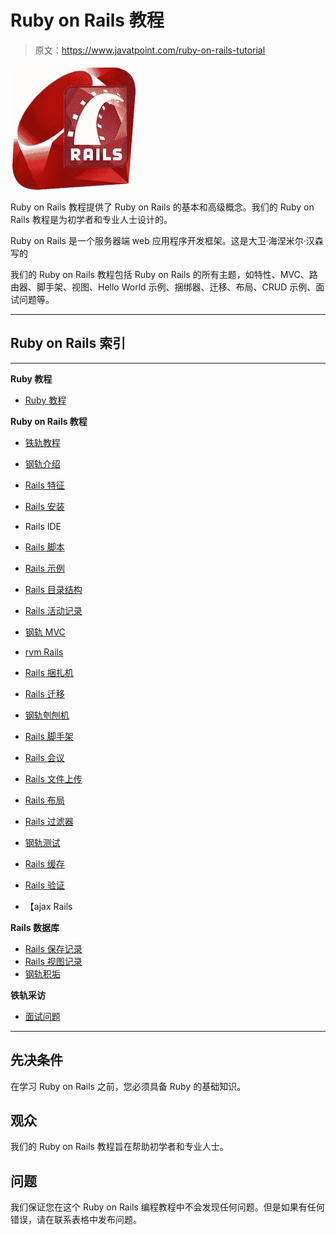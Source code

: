 # Ruby on Rails 教程

> 原文：<https://www.javatpoint.com/ruby-on-rails-tutorial>

![Ruby on Rails Tutorial](img/7f83bd4970c6a0703951ff129231dcc3.png)

Ruby on Rails 教程提供了 Ruby on Rails 的基本和高级概念。我们的 Ruby on Rails 教程是为初学者和专业人士设计的。

Ruby on Rails 是一个服务器端 web 应用程序开发框架。这是大卫·海涅米尔·汉森写的

我们的 Ruby on Rails 教程包括 Ruby on Rails 的所有主题，如特性、MVC、路由器、脚手架、视图、Hello World 示例、捆绑器、迁移、布局、CRUD 示例、面试问题等。

* * *

## Ruby on Rails 索引

* * *

**Ruby 教程**

*   [Ruby 教程](ruby-tutorial)

**Ruby on Rails 教程**

*   [铁轨教程](ruby-on-rails-tutorial)
*   [钢轨介绍](ruby-on-rails-introduction)
*   [Rails 特征](ruby-on-rails-features)
*   [Rails 安装](ruby-on-rails-installation)
*   Rails IDE
*   [Rails 脚本](ruby-on-rails-scripts)
*   [Rails 示例](ruby-on-rails-hello-world-example)
*   [Rails 目录结构](ruby-on-rails-directory-structure)
*   [Rails 活动记录](ruby-on-rails-active-record)
*   [钢轨 MVC](ruby-on-rails-mvc)
*   [rvm Rails](ruby-on-rails-rvm)
*   [Rails 捆扎机](ruby-on-rails-bundler)
*   [Rails 迁移](ruby-on-rails-migrations)

*   [钢轨刳刨机](ruby-on-rails-router)
*   [Rails 脚手架](ruby-on-rails-scaffolding)
*   [Rails 会议](ruby-on-rails-session)
*   [Rails 文件上传](ruby-on-rails-file-upload)
*   [Rails 布局](ruby-on-rails-layout)
*   [Rails 过滤器](ruby-on-rails-filters)
*   [钢轨测试](ruby-on-rails-testing)
*   [Rails 缓存](ruby-on-rails-caching)
*   [Rails 验证](ruby-on-rails-validation)
*   【ajax Rails

**Rails 数据库**

*   [Rails 保存记录](ruby-on-rails-save-record)
*   [Rails 视图记录](ruby-on-rails-view-record)
*   [钢轨积垢](ruby-on-rails-crud)

**铁轨采访**

*   [面试问题](ruby-on-rails-interview-questions)

* * *

## 先决条件

在学习 Ruby on Rails 之前，您必须具备 Ruby 的基础知识。

## 观众

我们的 Ruby on Rails 教程旨在帮助初学者和专业人士。

## 问题

我们保证您在这个 Ruby on Rails 编程教程中不会发现任何问题。但是如果有任何错误，请在联系表格中发布问题。